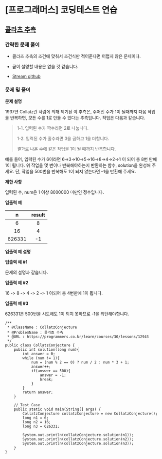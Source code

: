# [프로그래머스] 코딩테스트 연습

## [콜라츠 추측](https://programmers.co.kr/learn/courses/30/lessons/12943)

### 간략한 문제 풀이

- 콜라츠 추측의 조건에 맞춰서 조건식만 적어준다면 어렵지 않은 문제이다.

- 굳이 설명할 내용은 없을 것 같습니다.

- [Stream github](https://github.com/ksy90101/ProgrammosCodingTest/blob/master/src/Level01/CollatzConjecture.java)

### 문제 및 풀이

**문제 설명**

1937년 Collatz란 사람에 의해 제기된 이 추측은, 주어진 수가 1이 될때까지 다음 작업을 반복하면, 모든 수를 1로 만들 수 있다는 추측입니다. 작업은 다음과 같습니다.

> 1-1. 입력된 수가 짝수라면 2로 나눕니다. 
>
> 1-2. 입력된 수가 홀수라면 3을 곱하고 1을 더합니다.
>
> 결과로 나온 수에 같은 작업을 1이 될 때까지 반복합니다.

예를 들어, 입력된 수가 6이라면 6→3→10→5→16→8→4→2→1 이 되어 총 8번 만에 1이 됩니다. 위 작업을 몇 번이나 반복해야하는지 반환하는 함수, solution을 완성해 주세요. 단, 작업을 500번을 반복해도 1이 되지 않는다면 –1을 반환해 주세요.

**제한 사항**

입력된 수, num은 1 이상 8000000 미만인 정수입니다.

**입출력 예**

| n | result | 
| :---: | :---: |
| 6 | 8 | 
| 16 | 4 | 
| 626331 | -1 | 

**입출력 예 설명**

**입출력 예 #1**

문제의 설명과 같습니다.

**입출력 예 #2**

16 -> 8 -> 4 -> 2 -> 1 이되어 총 4번만에 1이 됩니다.

**입출력 예 #3**

626331은 500번을 시도해도 1이 되지 못하므로 -1을 리턴해야합니다.

````
/**
 * @ClassName : CollatzConjecture
 * @ProblemName : 콜라츠 추측
 * @URL : https://programmers.co.kr/learn/courses/30/lessons/12943
 */
public class CollatzConjecture {
    public int solution(long num){
        int answer = 0;
        while (num != 1){
            num = (num % 2 == 0) ? num / 2 : num * 3 + 1;
            answer++;
            if(answer == 500){
                answer = -1;
                break;
            }
        }
        return answer;
    }

    // Test Case
    public static void main(String[] args) {
        CollatzConjecture collatzConjecture = new CollatzConjecture();
        long n1 = 6;
        long n2 = 16;
        long n3 = 626331;

        System.out.println(collatzConjecture.solution(n1));
        System.out.println(collatzConjecture.solution(n2));
        System.out.println(collatzConjecture.solution(n3));
    }
}
````